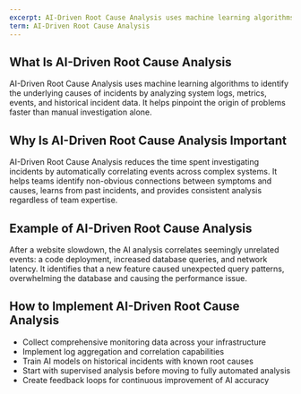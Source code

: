 ```yaml
---
excerpt: AI-Driven Root Cause Analysis uses machine learning algorithms to identify the underlying causes of incidents by analyzing system logs, metrics, events, and historical incident data.
term: AI-Driven Root Cause Analysis
---
```

## What Is AI-Driven Root Cause Analysis

AI-Driven Root Cause Analysis uses machine learning algorithms to identify the underlying causes of incidents by analyzing system logs, metrics, events, and historical incident data. It helps pinpoint the origin of problems faster than manual investigation alone.

## Why Is AI-Driven Root Cause Analysis Important

AI-Driven Root Cause Analysis reduces the time spent investigating incidents by automatically correlating events across complex systems. It helps teams identify non-obvious connections between symptoms and causes, learns from past incidents, and provides consistent analysis regardless of team expertise.

## Example of AI-Driven Root Cause Analysis

After a website slowdown, the AI analysis correlates seemingly unrelated events: a code deployment, increased database queries, and network latency. It identifies that a new feature caused unexpected query patterns, overwhelming the database and causing the performance issue.

## How to Implement AI-Driven Root Cause Analysis

- Collect comprehensive monitoring data across your infrastructure
- Implement log aggregation and correlation capabilities
- Train AI models on historical incidents with known root causes
- Start with supervised analysis before moving to fully automated analysis
- Create feedback loops for continuous improvement of AI accuracy